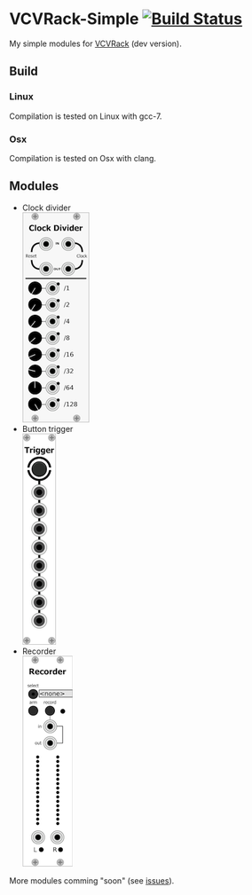 # VCVRack-Simple [![Build Status](https://travis-ci.org/IohannRabeson/VCVRack-Simple.svg?branch=master)](https://travis-ci.org/IohannRabeson/VCVRack-Simple)
My simple modules for [VCVRack](https://github.com/VCVRack/Rack) (dev version).

## Build

### Linux
Compilation is tested on Linux with gcc-7.

### Osx
Compilation is tested on Osx with clang.

## Modules

 - Clock divider  
  ![clock_divider_screenshot](screenshots/clock_divider.png)
 - Button trigger  
  ![button_trigger_screenshot](screenshots/button_trigger.png)
 - Recorder  
  ![recorded_trigger_screenshot](screenshots/recorder.png)

 More modules comming "soon" (see [issues](https://github.com/IohannRabeson/VCVRack-Simple/issues)).
